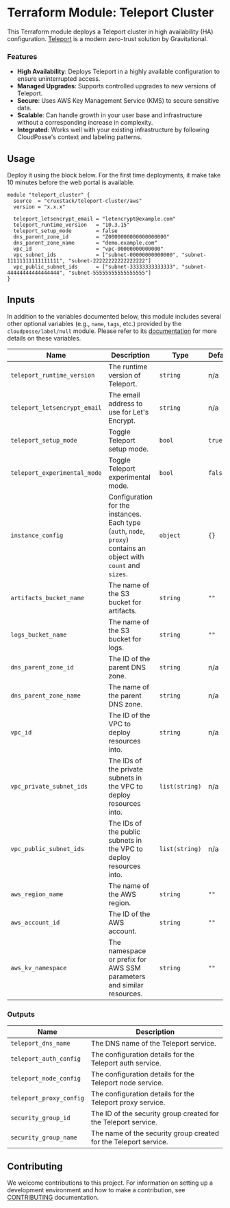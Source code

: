 # Terraform Module: Teleport Cluster

This Terraform module deploys a Teleport cluster in high availability (HA)
configuration. [Teleport](https://github.com/gravitational/teleport) is a modern
zero-trust solution by Gravitational.

### Features

- **High Availability**: Deploys Teleport in a highly available configuration to
  ensure uninterrupted access.
- **Managed Upgrades**: Supports controlled upgrades to new versions of
  Teleport.
- **Secure**: Uses AWS Key Management Service (KMS) to secure sensitive data.
- **Scalable**: Can handle growth in your user base and infrastructure without a
  corresponding increase in complexity.
- **Integrated**: Works well with your existing infrastructure by following
  CloudPosse's context and labeling patterns.

## Usage

Deploy it using the block below. For the first time deployments, it make take 10
minutes before the web portal is available.

```hcl
module "teleport_cluster" {
  source  = "cruxstack/teleport-cluster/aws"
  version = "x.x.x"

  teleport_letsencrypt_email = "letencrypt@example.com"
  teleport_runtime_version   = "10.3.15"
  teleport_setup_mode        = false
  dns_parent_zone_id         = "Z0000000000000000000"
  dns_parent_zone_name       = "demo.example.com"
  vpc_id                     = "vpc-00000000000000"
  vpc_subnet_ids             = ["subnet-00000000000000", "subnet-11111111111111111", "subnet-22222222222222222"]
  vpc_public_subnet_ids      = ["subnet-33333333333333", "subnet-44444444444444444", "subnet-55555555555555555"]
}
```

## Inputs

In addition to the variables documented below, this module includes several
other optional variables (e.g., `name`, `tags`, etc.) provided by the
`cloudposse/label/null` module. Please refer to its [documentation](https://registry.terraform.io/modules/cloudposse/label/null/latest)
for more details on these variables.

| Name                         | Description                                                                                                       | Type           | Default | Required |
|------------------------------|-------------------------------------------------------------------------------------------------------------------|----------------|---------|:--------:|
| `teleport_runtime_version`   | The runtime version of Teleport.                                                                                  | `string`       | n/a     |   yes    |
| `teleport_letsencrypt_email` | The email address to use for Let's Encrypt.                                                                       | `string`       | n/a     |   yes    |
| `teleport_setup_mode`        | Toggle Teleport setup mode.                                                                                       | `bool`         | `true`  |    no    |
| `teleport_experimental_mode` | Toggle Teleport experimental mode.                                                                                | `bool`         | `false` |    no    |
| `instance_config`            | Configuration for the instances. Each type (`auth`, `node`, `proxy`) contains an object with `count` and `sizes`. | `object`       | `{}`    |    no    |
| `artifacts_bucket_name`      | The name of the S3 bucket for artifacts.                                                                          | `string`       | `""`    |    no    |
| `logs_bucket_name`           | The name of the S3 bucket for logs.                                                                               | `string`       | `""`    |    no    |
| `dns_parent_zone_id`         | The ID of the parent DNS zone.                                                                                    | `string`       | n/a     |   yes    |
| `dns_parent_zone_name`       | The name of the parent DNS zone.                                                                                  | `string`       | n/a     |   yes    |
| `vpc_id`                     | The ID of the VPC to deploy resources into.                                                                       | `string`       | n/a     |   yes    |
| `vpc_private_subnet_ids`     | The IDs of the private subnets in the VPC to deploy resources into.                                               | `list(string)` | n/a     |   yes    |
| `vpc_public_subnet_ids`      | The IDs of the public subnets in the VPC to deploy resources into.                                                | `list(string)` | n/a     |   yes    |
| `aws_region_name`            | The name of the AWS region.                                                                                       | `string`       | `""`    |    no    |
| `aws_account_id`             | The ID of the AWS account.                                                                                        | `string`       | `""`    |    no    |
| `aws_kv_namespace`           | The namespace or prefix for AWS SSM parameters and similar resources.                                             | `string`       | `""`    |    no    |

### Outputs

| Name                    | Description                                                      |
|-------------------------|------------------------------------------------------------------|
| `teleport_dns_name`     | The DNS name of the Teleport service.                            |
| `teleport_auth_config`  | The configuration details for the Teleport auth service.         |
| `teleport_node_config`  | The configuration details for the Teleport node service.         |
| `teleport_proxy_config` | The configuration details for the Teleport proxy service.        |
| `security_group_id`     | The ID of the security group created for the Teleport service.   |
| `security_group_name`   | The name of the security group created for the Teleport service. |

## Contributing

We welcome contributions to this project. For information on setting up a
development environment and how to make a contribution, see [CONTRIBUTING](./CONTRIBUTING.md)
documentation.
